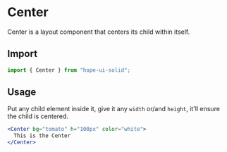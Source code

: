 # Center

Center is a layout component that centers its child within itself.

## Import

```js
import { Center } from "hope-ui-solid";
```

## Usage

Put any child element inside it, give it any `width` or/and `height`, it'll ensure the child is centered.

```jsx
<Center bg="tomato" h="100px" color="white">
  This is the Center
</Center>
```
